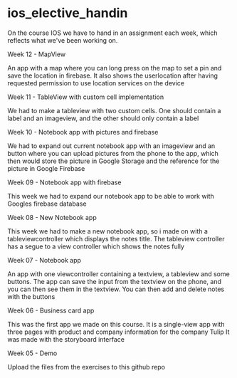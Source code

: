 # ios_elective_handin
On the course IOS we have to hand in an assignment each week, which reflects what we've been working on.

Week 12 - MapView

An app with a map where you can long press on the map to set a pin and save the location in firebase. It also shows the userlocation after having requested permission to use location services on the device




Week 11 - TableView with custom cell implementation

We had to make a tableview with two custom cells. One should contain a label and an imageview, and the other should only contain a label


Week 10 - Notebook app with pictures and firebase

We had to expand out current notebook app with an imageview and an button where you can upload pictures from the phone to the app, which then would store the picture in Google Storage and the reference for the picture in Google Firebase


Week 09 - Notebook app with firebase

This week we had to expand our notebook app to be able to work with Googles firebase database


Week 08 - New Notebook app

This week we had to make a new notebook app, so i made on with a tableviewcontroller which displays the notes title. The tableview controller has a segue to a view controller which shows the notes fully


Week 07 - Notebook app

An app with one viewcontroller containing a textview, a tableview and some buttons. The app can save the input from the textview on the phone, and you can then see them in the textview. You can then add and delete notes with the buttons


Week 06 - Business card app

This was the first app we made on this course. It is a single-view app with three pages with product and company information for the company Tulip
It was made with the storyboard interface


Week 05 - Demo

Upload the files from the exercises to this github repo
